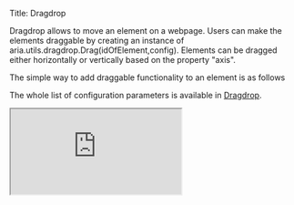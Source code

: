 Title: Dragdrop


Dragdrop allows to move an element on a webpage. Users can make the elements draggable by creating an instance of aria.utils.dragdrop.Drag(idOfElement,config). Elements can be dragged either horizontally or vertically based on the property "axis".

The simple way to add draggable functionality to an element is as follows
<script src='http://snippets.ariatemplates.com/snippets/github.com/ariatemplates/documentation-code/snippets/utils/dragdrop/Drag.tpl?tag=drag1html&lang=at&outdent=true' defer></script>
<script src='http://snippets.ariatemplates.com/snippets/github.com/ariatemplates/documentation-code/snippets/utils/dragdrop/DragScript.js?tag=drag1js&lang=at&outdent=true' defer></script>

The whole list of configuration parameters is available in [Dragdrop](http://ariatemplates.com/api/#aria.utils.dragdrop.DragDropBean).

<iframe class='samples' src='http://snippets.ariatemplates.com/samples/github.com/ariatemplates/documentation-code/samples/utils/dragdrop/' ></iframe>

